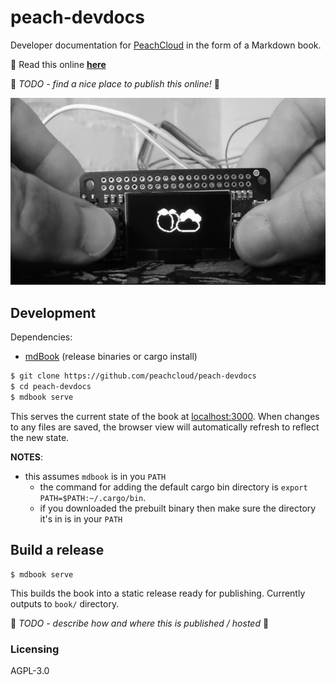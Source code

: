 # peach-devdocs

Developer documentation for [PeachCloud](https://github.com/peachcloud) in the form of a Markdown book.

:book: Read this online [**here**](https://mixmix.github.io/peach-devdocs)

:construction: _TODO - find a nice place to publish this online!_ :construction:

![peachloud interface](./src/assets/peachcloud.jpg)

## Development

Dependencies:
- [mdBook](https://github.com/rust-lang/mdBook) (release binaries or cargo install)

```bash
$ git clone https://github.com/peachcloud/peach-devdocs
$ cd peach-devdocs
$ mdbook serve
```

This serves the current state of the book at [localhost:3000](http://localhost:3000).
When changes to any files are saved, the browser view will automatically refresh to reflect the new state.

**NOTES**:
- this assumes `mdbook` is in you `PATH`
  - the command for adding the default cargo bin directory is `export PATH=$PATH:~/.cargo/bin`.
  - if you downloaded the prebuilt binary then make sure the directory it's in is in your `PATH`


## Build a release

```
$ mdbook serve
```

This builds the book into a static release ready for publishing.
Currently outputs to `book/` directory.

:construction: _TODO - describe how and where this is published / hosted_ :construction:


### Licensing

AGPL-3.0
